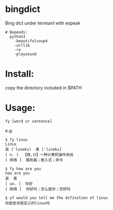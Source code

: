 # bingdict
Bing dict under termianl with espeak
```
# Depends:
  python3
    -beautifulsoup4
    -urllib
    -re
    -playsound
```
# Install:
  copy the directory included in $PATH
# Usage:
```
fy [word or sentence]
```

e.g.
```
$ fy linux
Linux
英 ['lɪnəks]  美 [ˈlinʊks] 
[ n. ]  【商,计】一种计算机操作系统
[ 网络 ]  服务器；嵌入式；命令

$ fy how are you
how are you
英  美 
[ un. ]  你好
[ 网络 ]  你好吗；怎么是你；您好吗

$ yf would you tell me the difinition of linux
你能告诉我定义的linux吗
```
